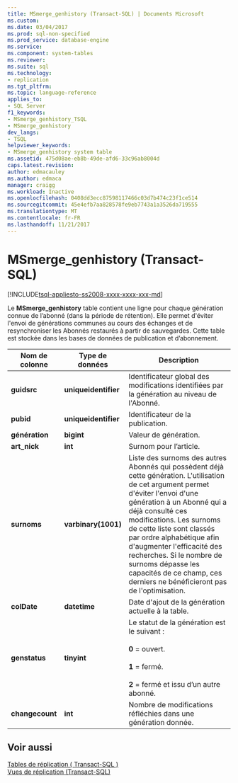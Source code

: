 ```yaml
---
title: MSmerge_genhistory (Transact-SQL) | Documents Microsoft
ms.custom: 
ms.date: 03/04/2017
ms.prod: sql-non-specified
ms.prod_service: database-engine
ms.service: 
ms.component: system-tables
ms.reviewer: 
ms.suite: sql
ms.technology:
- replication
ms.tgt_pltfrm: 
ms.topic: language-reference
applies_to:
- SQL Server
f1_keywords:
- MSmerge_genhistory_TSQL
- MSmerge_genhistory
dev_langs:
- TSQL
helpviewer_keywords:
- MSmerge_genhistory system table
ms.assetid: 475d08ae-eb8b-49de-afd6-33c96ab8004d
caps.latest.revision: 
author: edmacauley
ms.author: edmaca
manager: craigg
ms.workload: Inactive
ms.openlocfilehash: 0408dd3ecc87598117466c03d7b474c23f1ce514
ms.sourcegitcommit: 45e4efb7aa828578fe9eb7743a1a3526da719555
ms.translationtype: MT
ms.contentlocale: fr-FR
ms.lasthandoff: 11/21/2017
---
```

# <a name="msmergegenhistory-transact-sql"></a>MSmerge_genhistory (Transact-SQL)
[!INCLUDE[tsql-appliesto-ss2008-xxxx-xxxx-xxx-md](../../includes/tsql-appliesto-ss2008-xxxx-xxxx-xxx-md.md)]

  Le **MSmerge_genhistory** table contient une ligne pour chaque génération connue de l’abonné (dans la période de rétention). Elle permet d'éviter l'envoi de générations communes au cours des échanges et de resynchroniser les Abonnés restaurés à partir de sauvegardes. Cette table est stockée dans les bases de données de publication et d’abonnement.  
  
|Nom de colonne|Type de données| Description|  
|-----------------|---------------|-----------------|  
|**guidsrc**|**uniqueidentifier**|Identificateur global des modifications identifiées par la génération au niveau de l'Abonné.|  
|**pubid**|**uniqueidentifier**|Identificateur de la publication.|  
|**génération**|**bigint**|Valeur de génération.|  
|**art_nick**|**int**|Surnom pour l’article.|  
|**surnoms**|**varbinary(1001)**|Liste des surnoms des autres Abonnés qui possèdent déjà cette génération. L'utilisation de cet argument permet d'éviter l'envoi d'une génération à un Abonné qui a déjà consulté ces modifications. Les surnoms de cette liste sont classés par ordre alphabétique afin d'augmenter l'efficacité des recherches. Si le nombre de surnoms dépasse les capacités de ce champ, ces derniers ne bénéficieront pas de l'optimisation.|  
|**colDate**|**datetime**|Date d'ajout de la génération actuelle à la table.|  
|**genstatus**|**tinyint**|Le statut de la génération est le suivant :<br /><br /> **0** = ouvert.<br /><br /> **1** = fermé.<br /><br /> **2** = fermé et issu d’un autre abonné.|  
|**changecount**|**int**|Nombre de modifications réfléchies dans une génération donnée.|  
  
## <a name="see-also"></a>Voir aussi  
 [Tables de réplication &#40; Transact-SQL &#41;](../../relational-databases/system-tables/replication-tables-transact-sql.md)   
 [Vues de réplication &#40;Transact-SQL&#41;](../../relational-databases/system-views/replication-views-transact-sql.md)  
  
  
